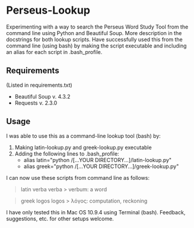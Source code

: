# Perseus-Lookup
Experimenting with a way to search the Perseus Word Study Tool from the command line using Python and Beautiful Soup. More description in the docstrings for both lookup scripts. Have successfully used this from the command line (using bash) by making the script executable and including an alias for each script in .bash_profile.

## Requirements
(Listed in requirements.txt)
- Beautiful Soup v. 4.3.2
- Requests v. 2.3.0

## Usage
I was able to use this as a command-line lookup tool (bash) by:
1. Making latin-lookup.py and greek-lookup.py executable
2. Adding the following lines to .bash_profile:
    - alias latin="python /[...YOUR DIRECTORY...]/latin-lookup.py"
    - alias greek="python /[...YOUR DIRECTORY...]/greek-lookup.py"

I can now use these scripts from command line as follows:
> latin verba
> verba > verbum: a word

> greek logos
> logos > λόγος: computation, reckoning

I have only tested this in Mac OS 10.9.4 using Terminal (bash). Feedback, suggestions, etc. for other setups welcome.